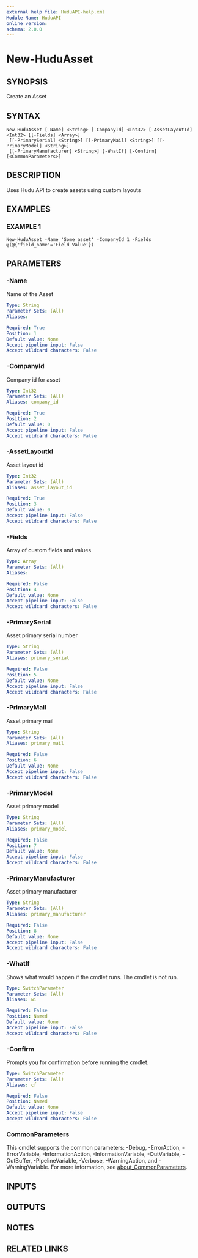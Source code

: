 ```yaml
---
external help file: HuduAPI-help.xml
Module Name: HuduAPI
online version:
schema: 2.0.0
---
```


# New-HuduAsset

## SYNOPSIS
Create an Asset

## SYNTAX

```
New-HuduAsset [-Name] <String> [-CompanyId] <Int32> [-AssetLayoutId] <Int32> [[-Fields] <Array>]
 [[-PrimarySerial] <String>] [[-PrimaryMail] <String>] [[-PrimaryModel] <String>]
 [[-PrimaryManufacturer] <String>] [-WhatIf] [-Confirm] [<CommonParameters>]
```

## DESCRIPTION
Uses Hudu API to create assets using custom layouts

## EXAMPLES

### EXAMPLE 1
```
New-HuduAsset -Name 'Some asset' -CompanyId 1 -Fields @(@{'field_name'='Field Value'})
```

## PARAMETERS

### -Name
Name of the Asset

```yaml
Type: String
Parameter Sets: (All)
Aliases:

Required: True
Position: 1
Default value: None
Accept pipeline input: False
Accept wildcard characters: False
```

### -CompanyId
Company id for asset

```yaml
Type: Int32
Parameter Sets: (All)
Aliases: company_id

Required: True
Position: 2
Default value: 0
Accept pipeline input: False
Accept wildcard characters: False
```

### -AssetLayoutId
Asset layout id

```yaml
Type: Int32
Parameter Sets: (All)
Aliases: asset_layout_id

Required: True
Position: 3
Default value: 0
Accept pipeline input: False
Accept wildcard characters: False
```

### -Fields
Array of custom fields and values

```yaml
Type: Array
Parameter Sets: (All)
Aliases:

Required: False
Position: 4
Default value: None
Accept pipeline input: False
Accept wildcard characters: False
```

### -PrimarySerial
Asset primary serial number

```yaml
Type: String
Parameter Sets: (All)
Aliases: primary_serial

Required: False
Position: 5
Default value: None
Accept pipeline input: False
Accept wildcard characters: False
```

### -PrimaryMail
Asset primary mail

```yaml
Type: String
Parameter Sets: (All)
Aliases: primary_mail

Required: False
Position: 6
Default value: None
Accept pipeline input: False
Accept wildcard characters: False
```

### -PrimaryModel
Asset primary model

```yaml
Type: String
Parameter Sets: (All)
Aliases: primary_model

Required: False
Position: 7
Default value: None
Accept pipeline input: False
Accept wildcard characters: False
```

### -PrimaryManufacturer
Asset primary manufacturer

```yaml
Type: String
Parameter Sets: (All)
Aliases: primary_manufacturer

Required: False
Position: 8
Default value: None
Accept pipeline input: False
Accept wildcard characters: False
```

### -WhatIf
Shows what would happen if the cmdlet runs.
The cmdlet is not run.

```yaml
Type: SwitchParameter
Parameter Sets: (All)
Aliases: wi

Required: False
Position: Named
Default value: None
Accept pipeline input: False
Accept wildcard characters: False
```

### -Confirm
Prompts you for confirmation before running the cmdlet.

```yaml
Type: SwitchParameter
Parameter Sets: (All)
Aliases: cf

Required: False
Position: Named
Default value: None
Accept pipeline input: False
Accept wildcard characters: False
```

### CommonParameters
This cmdlet supports the common parameters: -Debug, -ErrorAction, -ErrorVariable, -InformationAction, -InformationVariable, -OutVariable, -OutBuffer, -PipelineVariable, -Verbose, -WarningAction, and -WarningVariable. For more information, see [about_CommonParameters](http://go.microsoft.com/fwlink/?LinkID=113216).

## INPUTS

## OUTPUTS

## NOTES

## RELATED LINKS
